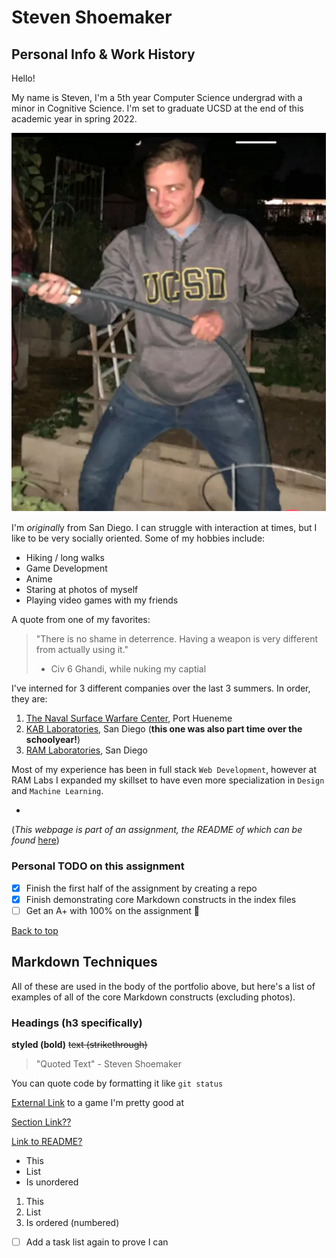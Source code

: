 # Steven Shoemaker

## Personal Info & Work History

Hello!

My name is Steven, I'm a 5th year Computer Science undergrad with a minor in Cognitive Science. I'm set to graduate UCSD at the end of this academic year in spring 2022.




![Wow what a cutie](Steben.png)




I'm *originall*y from San Diego. I can struggle with interaction at times, but I like to be very socially oriented. Some of my hobbies include:

- Hiking / long walks
- Game Development
- Anime
- Staring at photos of myself
- Playing video games with my friends



A quote from one of my favorites:
> "There is no shame in deterrence. Having a weapon is very different from actually using it."
> - Civ 6 Ghandi, while nuking my captial



I've interned for 3 different companies over the last 3 summers. In order, they are:

1. [The Naval Surface Warfare Center](https://www.navsea.navy.mil/Home/Warfare-Centers/NSWC-Port-Hueneme/), Port Hueneme
2. [KAB Laboratories](https://www.epsilonsystems.com/c5i/about-epsilon-c5i), San Diego (**this one was also part time over the schoolyear!**)
3. [RAM Laboratories](https://www.ramlabs.com/), San Diego

Most of my experience has been in full stack `Web Development`, however at RAM Labs I expanded my skillset to have even more specialization in `Design` and `Machine Learning`.

-

(*This webpage is part of an assignment, the README of which can be found* [here](README.md))
### Personal TODO on this assignment
- [x] Finish the first half of the assignment by creating a repo
- [x] Finish demonstrating core Markdown constructs in the index files
- [ ] Get an A+ with 100% on the assignment 🎉

[Back to top](https://github.com/ucsdsteveshoe/CSE110Lab1/blob/main/README.md#steven-shoemaker)


## Markdown Techniques
All of these are used in the body of the portfolio above, but here's a list of examples of all of the core Markdown constructs (excluding photos).

### Headings (h3 specifically)

**styled (bold)** ~~text (strikethrough)~~

> "Quoted Text" - Steven Shoemaker

You can quote code by formatting it like `git status`

[External Link](https://tetris.com/play-tetris) to a game I'm pretty good at

[Section Link??](https://github.com/ucsdsteveshoe/CSE110Lab1/blob/main/README.md#steven-shoemaker)

[Link to README?](README.md)

- This
- List
- Is unordered

1. This
2. List
3. Is ordered (numbered)

- [ ] Add a task list again to prove I can